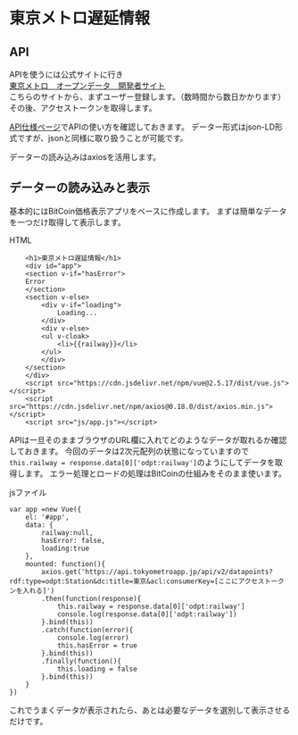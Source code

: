 # 東京メトロ遅延情報

## API
APIを使うには公式サイトに行き  
[東京メトロ　オープンデータ　開発者サイト](https://developer.tokyometroapp.jp/)  
こちらのサイトから、まずユーザー登録します。（数時間から数日かかります）
その後、アクセストークンを取得します。

[API仕様ページ](https://developer.tokyometroapp.jp/documents)でAPIの使い方を確認しておきます。
データー形式はjson-LD形式ですが、jsonと同様に取り扱うことが可能です。

データーの読み込みはaxiosを活用します。

## データーの読み込みと表示
基本的にはBitCoin価格表示アプリをベースに作成します。
まずは簡単なデータを一つだけ取得して表示します。

HTML
```
	<h1>東京メトロ遅延情報</h1>
	<div id="app">
	<section v-if="hasError">
	Error
	</section>
	<section v-else>
		<div v-if="loading">
			Loading...
		</div>
		<div v-else>
		<ul v-cloak>
			<li>{{railway}}</li>
		</ul>
		</div>
	</section>
	</div>
	<script src="https://cdn.jsdelivr.net/npm/vue@2.5.17/dist/vue.js"></script>
	<script src="https://cdn.jsdelivr.net/npm/axios@0.18.0/dist/axios.min.js"></script>
	<script src="js/app.js"></script>
```

APIは一旦そのままブラウザのURL欄に入れてどのようなデータが取れるか確認しておきます。
今回のデータは2次元配列の状態になっていますので`this.railway = response.data[0]['odpt:railway']`のようにしてデータを取得します。
エラー処理とロードの処理はBitCoinの仕組みをそのまま使います。

jsファイル
```
var app =new Vue({
	el: '#app',
	data: {
		railway:null,
		hasError: false,
		loading:true
	},
	mounted: function(){
		axios.get('https://api.tokyometroapp.jp/api/v2/datapoints?rdf:type=odpt:Station&dc:title=東京&acl:consumerKey=[ここにアクセストークンを入れる]')
		.then(function(response){
			this.railway = response.data[0]['odpt:railway']
			console.log(response.data[0]['odpt:railway'])
		}.bind(this))
		.catch(function(error){
			console.log(error)
			this.hasError = true
		}.bind(this))
		.finally(function(){
			this.loading = false
		}.bind(this))
	}
})
```

これでうまくデータが表示されたら、あとは必要なデータを選別して表示させるだけです。

